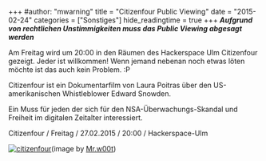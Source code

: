+++
#author: "mwarning"
title = "Citizenfour Public Viewing"
date = "2015-02-24"
categories = ["Sonstiges"]
hide_readingtime = true
+++
***Aufgrund von rechtlichen Unstimmigkeiten muss das Public Viewing abgesagt werden***

Am Freitag wird um 20:00 in den Räumen des Hackerspace Ulm Citizenfour gezeigt. Jeder ist willkommen! Wenn jemand nebenan noch etwas löten möchte ist das auch kein Problem. :P

Citizenfour ist ein Dokumentarfilm von Laura Poitras über den US-amerikanischen Whistleblower Edward Snowden.

Ein Muss für jeden der sich für den NSA-Überwachungs-Skandal und Freiheit im digitalen Zeitalter interessiert.

Citizenfour / Freitag / 27.02.2015 / 20:00 / Hackerspace-Ulm

[![citizenfour](/uploads/2015/02/citizenfour-300x159.jpg)](/uploads/2015/02/citizenfour.jpg)(image by [Mr.w00t](https://www.flickr.com/photos/34053642@N05/))
